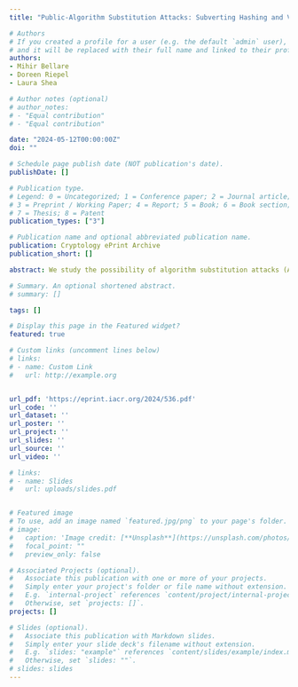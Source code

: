 ```yaml
---
title: "Public-Algorithm Substitution Attacks: Subverting Hashing and Verification"

# Authors
# If you created a profile for a user (e.g. the default `admin` user), write the username (folder name) here 
# and it will be replaced with their full name and linked to their profile.
authors:
- Mihir Bellare
- Doreen Riepel
- Laura Shea

# Author notes (optional)
# author_notes:
# - "Equal contribution"
# - "Equal contribution"

date: "2024-05-12T00:00:00Z"
doi: ""

# Schedule page publish date (NOT publication's date).
publishDate: []

# Publication type.
# Legend: 0 = Uncategorized; 1 = Conference paper; 2 = Journal article;
# 3 = Preprint / Working Paper; 4 = Report; 5 = Book; 6 = Book section;
# 7 = Thesis; 8 = Patent
publication_types: ["3"]

# Publication name and optional abbreviated publication name.
publication: Cryptology ePrint Archive
publication_short: []

abstract: We study the possibility of algorithm substitution attacks (ASAs) on functions with no secret-key material, such as hash functions, and verification algorithms of signature schemes and proof systems. We consider big-brother’s goal to be three-fold{:} It desires utility (it can break the scheme), exclusivity (nobody else can) and undetectability (outsiders can’t detect its presence). We start with a general setting in which big-brother is aiming to subvert an arbitrary public function. We give, in this setting, strong definitions for the three goals. We then present a general construction of an ASA, and prove that it meets these definitions. We use this to derive, as applications, ASAs on hash functions, signature schemes and proof systems. As a further application of the first two, we give an ASA on X.509 certificates. While ASAs were traditionally confined to exfiltrating secret keys, our work shows that they are possible and effective at subverting public functions where there are no keys to exfiltrate. Our constructions serve to help defenders and developers identify potential attacks by illustrating how they might be built.

# Summary. An optional shortened abstract.
# summary: []

tags: []

# Display this page in the Featured widget?
featured: true

# Custom links (uncomment lines below)
# links:
# - name: Custom Link
#   url: http://example.org


url_pdf: 'https://eprint.iacr.org/2024/536.pdf'
url_code: ''
url_dataset: ''
url_poster: ''
url_project: ''
url_slides: ''
url_source: ''
url_video: ''

# links:
# - name: Slides
#   url: uploads/slides.pdf


# Featured image
# To use, add an image named `featured.jpg/png` to your page's folder. 
# image:
#   caption: 'Image credit: [**Unsplash**](https://unsplash.com/photos/pLCdAaMFLTE)'
#   focal_point: ""
#   preview_only: false

# Associated Projects (optional).
#   Associate this publication with one or more of your projects.
#   Simply enter your project's folder or file name without extension.
#   E.g. `internal-project` references `content/project/internal-project/index.md`.
#   Otherwise, set `projects: []`.
projects: []

# Slides (optional).
#   Associate this publication with Markdown slides.
#   Simply enter your slide deck's filename without extension.
#   E.g. `slides: "example"` references `content/slides/example/index.md`.
#   Otherwise, set `slides: ""`.
# slides: slides
---
```

